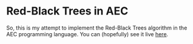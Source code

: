 # Red-Black Trees in AEC

So, this is my attempt to implement the Red-Black Trees algorithm in the AEC programming language. You can (hopefully) see it live [here](https://flatassembler.github.io/RedBlackTree).
